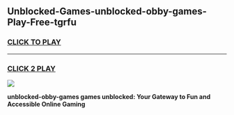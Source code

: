 
## Unblocked-Games-unblocked-obby-games-Play-Free-tgrfu
<h3>
<a href="https://premium76.site?title=unblocked-obby-games&ref=10A">CLICK TO PLAY</a></h3>
<hr>

<h3>
<a href="https://premium76.site?title=unblocked-obby-games&ref=10A">CLICK 2 PLAY</a>
  
</h3>

<a href="https://premium76.site?title=unblocked-obby-games&ref=10A"><img src="https://clearcache.store/games.png"></a>


**unblocked-obby-games games unblocked: Your Gateway to Fun and Accessible Online Gaming**
